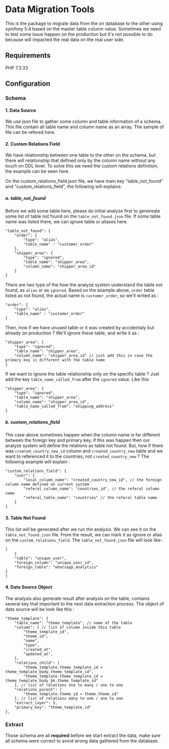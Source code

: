# Data Migration Tools

This is the package to migrate data from the on database to the other using symfony 5.4 based on the master table column value. Sometimes we need to test some issue happen on the production but it's not possible to do because will impacted the real data on the real user side.

## Requirements
PHP 7.3.33

## Configuration

### Schema

#### 1. Data Source

We use json file to gather some column and table information of a schema. This file contain all table name and column name as an array. The sample of file can be refered here.

#### 2. Custom Relations Field

We have relationship between one table to the other on the schema, but there will relationship that defined only by the column name without any touch on DDL level. To solve this we need the custom relations definition, the example can be seen here.

On the custom_relations_field.json file, we have main key "table_not_found" and "custom_relations_field", the following will explains: 

##### a. table_not_found

Before we add some table here, please do initial analyze first to genereate some list of table not found on the `table_not_found.json` file. If some table name was listed there, we can ignore table or aliases here.

	"table_not_found": {
		"order": {
			"type": "alias",
			"table_name" : "customer_order"
		},
		"shipper_area": {
			"type": "ignored",
			"table_name": "shipper_area",
			"column_name": "shipper_area_id"
		}
	}

There are two type of the how the analyze system understand the table not found, as `alias` or as `ignored`. Based on the example above, `order` table listed as not found, the actual name is `customer_order`, so we'll writed as :

	"order": {
		"type": "alias",
		"table_name" : "customer_order"
	}

Then, how if we have unused table or it was created by accidentaly but already on production ? We'll ignore these table, and write it as :

	"shipper_area": {
		"type": "ignored",
		"table_name": "shipper_area",
		"column_name": "shipper_area_id" // just add this in case the primary key is different with the table name
	}

If we want to ignore the table relationship only on the specific table ? Just add the key `table_name_called_from` after the `ignored` value. Like this

	"shipper_area": {
		"type": "ignored",
		"table_name": "shipper_area",
		"column_name": "shipper_area_id",
		"table_name_called_from": "shipping_address"
	}


##### b. custom_relations_field

The case above sometimes happen when the column name is far different between the foreign key and primary key, if this was happen then our analyze system will define the relations as table not found. But, how if there was `created_country_new_id` column and `created_country_new` table and we want to referenced it to the countries, not `created_country_new` ? The following example will explain :

	"custom_relations_field": {
		"user": {
			"local_column_name": "created_country_new_id", // the foreign column name defined on current system
			"referal_column_name": "countries_id", // the referal column name
			"referal_table_name": "countries" // the referal table name
		}
	}
	
#### 3. Table Not Found

This list will be generated after we run the analysis. We can see it on the `table_not_found.json` file. From the result, we can mark it as ignore or alias on the `custom_relations_field`. The `table_not_found.json` file will look like : 

	[
		{
        "table": "unique_user",
        "foreign_column": "unique_user_id",
        "foreign_table": "whatsapp_analytics"
    }
	]

#### 4. Data Source Object

The analysis also generate result after analysis on the table, contains several key that important to the next data extraction process. The object of data source will be look like this :


    "theme_template": {
        "table_name": "theme_template", // name of the table
        "column": [ // list of column inside this table
            "theme_template_id",
            "theme_id",
            "name",
            "type",
            "created_at",
            "updated_at",
        ],
        "relations_child": [
            "theme_template.theme_template_id = theme_template_body.theme_template_id",
            "theme_template.theme_template_id = theme_template_body_bk.theme_template_id"
        ], // list of relations one to many / one to one
        "relations_parent": [
            "theme_template.theme_id = theme.theme_id"
        ], // list of relations many to one / one to one
        "extract_layer": 5,
        "primary_key": "theme_template_id"
    },


### Extract

Those schema are all **required** before we start extract the data, make sure all schema were correct to avoid wrong data gathered from the database.
